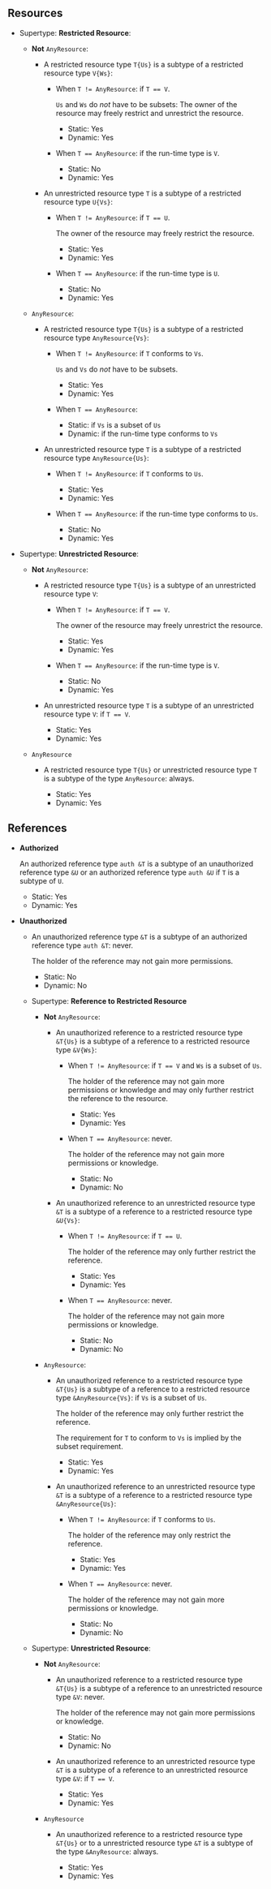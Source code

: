 
## Resources

- Supertype: **Restricted Resource**:

  - **Not** `AnyResource`:

    - A restricted resource type `T{Us}`
      is a subtype of a restricted resource type `V{Ws}`:

      - When `T != AnyResource`: if `T == V`.

        `Us` and `Ws` do *not* have to be subsets:
        The owner of the resource may freely restrict and unrestrict the resource.

        - Static: Yes
        - Dynamic: Yes

      - When `T == AnyResource`: if the run-time type is `V`.

        - Static: No
        - Dynamic: Yes

    - An unrestricted resource type `T`
      is a subtype of a restricted resource type `U{Vs}`:

      - When `T != AnyResource`: if `T == U`.

        The owner of the resource may freely restrict the resource.

        - Static: Yes
        - Dynamic: Yes

      - When `T == AnyResource`: if the run-time type is `U`.

        - Static: No
        - Dynamic: Yes

  - `AnyResource`:

    - A restricted resource type `T{Us}`
      is a subtype of a restricted resource type `AnyResource{Vs}`:

      - When `T != AnyResource`: if `T` conforms to `Vs`.

        `Us` and `Vs` do *not* have to be subsets.

        - Static: Yes
        - Dynamic: Yes

      - When `T == AnyResource`:

        - Static: if `Vs` is a subset of `Us`
        - Dynamic: if the run-time type conforms to `Vs`

    - An unrestricted resource type `T`
      is a subtype of a restricted resource type `AnyResource{Us}`:

      - When `T != AnyResource`: if `T` conforms to `Us`.

        - Static: Yes
        - Dynamic: Yes

      - When `T == AnyResource`: if the run-time type conforms to `Us`.

        - Static: No
        - Dynamic: Yes

- Supertype: **Unrestricted Resource**:

  - **Not** `AnyResource`:

    - A restricted resource type `T{Us}`
      is a subtype of an unrestricted resource type `V`:

      - When `T != AnyResource`: if `T == V`.

        The owner of the resource may freely unrestrict the resource.

        - Static: Yes
        - Dynamic: Yes

      - When `T == AnyResource`: if the run-time type is `V`.

        - Static: No
        - Dynamic: Yes

    - An unrestricted resource type `T`
      is a subtype of an unrestricted resource type `V`: if `T == V`.

      - Static: Yes
      - Dynamic: Yes

  - `AnyResource`

    - A restricted resource type `T{Us}` or unrestricted resource type `T`
      is a subtype of the type `AnyResource`: always.

      - Static: Yes
      - Dynamic: Yes

## References

- **Authorized**

  An authorized reference type `auth &T` is a subtype of an unauthorized reference type `&U`
  or an authorized reference type `auth &U` if `T` is a subtype of `U`.

  - Static: Yes
  - Dynamic: Yes

- **Unauthorized**

  - An unauthorized reference type `&T` is a subtype of an authorized reference type `auth &T`: never.

    The holder of the reference may not gain more permissions.

    - Static: No
    - Dynamic: No

  - Supertype: **Reference to Restricted Resource**

    - **Not** `AnyResource`:

      - An unauthorized reference to a restricted resource type `&T{Us}`
        is a subtype of a reference to a restricted resource type `&V{Ws}`:

        - When `T != AnyResource`: if `T == V` and `Ws` is a subset of `Us`.

          The holder of the reference may not gain more permissions or knowledge
          and may only further restrict the reference to the resource.

          - Static: Yes
          - Dynamic: Yes

        - When `T == AnyResource`: never.

          The holder of the reference may not gain more permissions or knowledge.

          - Static: No
          - Dynamic: No

      - An unauthorized reference to an unrestricted resource type `&T`
        is a subtype of a reference to a restricted resource type `&U{Vs}`:

        - When `T != AnyResource`: if `T == U`.

          The holder of the reference may only further restrict the reference.

          - Static: Yes
          - Dynamic: Yes

        - When `T == AnyResource`: never.

          The holder of the reference may not gain more permissions or knowledge.

          - Static: No
          - Dynamic: No

    - `AnyResource`:

      - An unauthorized reference to a restricted resource type `&T{Us}`
        is a subtype of a reference to a restricted resource type `&AnyResource{Vs}`: if `Vs` is a subset of `Us`.

        The holder of the reference may only further restrict the reference.

        The requirement for `T` to conform to `Vs` is implied by the subset requirement.

        - Static: Yes
        - Dynamic: Yes

      - An unauthorized reference to an unrestricted resource type `&T`
        is a subtype of a reference to a restricted resource type `&AnyResource{Us}`:

        - When `T != AnyResource`: if `T` conforms to `Us`.

          The holder of the reference may only restrict the reference.

          - Static: Yes
          - Dynamic: Yes

        - When `T == AnyResource`: never.

          The holder of the reference may not gain more permissions or knowledge.

          - Static: No
          - Dynamic: No

  - Supertype: **Unrestricted Resource**:

    - **Not** `AnyResource`:

      - An unauthorized reference to a restricted resource type `&T{Us}`
        is a subtype of a reference to an unrestricted resource type `&V`: never.

        The holder of the reference may not gain more permissions or knowledge.

        - Static: No
        - Dynamic: No

      - An unauthorized reference to an unrestricted resource type `&T`
        is a subtype of a reference to an unrestricted resource type `&V`: if `T == V`.

        - Static: Yes
        - Dynamic: Yes

    - `AnyResource`

      - An unauthorized reference to a restricted resource type `&T{Us}` or
        to a unrestricted resource type `&T`
        is a subtype of the type `&AnyResource`: always.

        - Static: Yes
        - Dynamic: Yes

